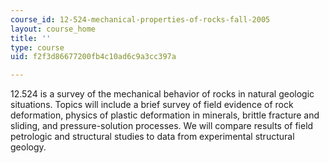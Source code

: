 ```yaml
---
course_id: 12-524-mechanical-properties-of-rocks-fall-2005
layout: course_home
title: ''
type: course
uid: f2f3d86677200fb4c10ad6c9a3cc397a

---
```

12.524 is a survey of the mechanical behavior of rocks in natural geologic situations. Topics will include a brief survey of field evidence of rock deformation, physics of plastic deformation in minerals, brittle fracture and sliding, and pressure-solution processes. We will compare results of field petrologic and structural studies to data from experimental structural geology.
